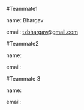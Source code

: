 #Teammate1

name: Bhargav

email: tzbhargav@gmail.com

#Teammate2

name: 

email:


#Teammate 3

name: 

email: